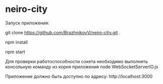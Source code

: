 # neiro-city

Запуск приложения:

git clone https://github.com/BrazhnikovV/neiro-city.git .

npm install

npm start

Для проверки работоспособности сокета необходимо выполнить консольную команду из корня приложения node WebSocketServerIO.js

Приложение должно быть доступно по адресу: http://localhost:3000
